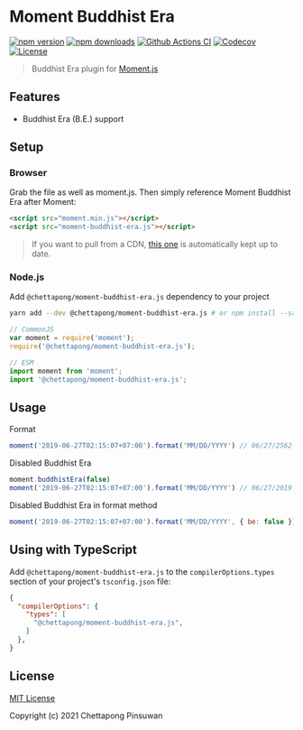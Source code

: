 # Moment Buddhist Era
[![npm version][npm-version-src]][npm-version-href]
[![npm downloads][npm-downloads-src]][npm-downloads-href]
[![Github Actions CI][github-actions-ci-src]][github-actions-ci-href]
[![Codecov][codecov-src]][codecov-href]
[![License][license-src]][license-href]

> Buddhist Era plugin for [Moment.js](https://momentjs.com/)

## Features

- Buddhist Era (B.E.) support

## Setup

### Browser
Grab the file as well as moment.js. Then simply reference Moment Buddhist Era after Moment:
```html
<script src="moment.min.js"></script>
<script src="moment-buddhist-era.js"></script>
```

> If you want to pull from a CDN, [this one](https://www.jsdelivr.com/package/npm/@chettapong/moment-buddhist-era.js) is automatically kept up to date.

### Node.js

Add `@chettapong/moment-buddhist-era.js` dependency to your project

```bash
yarn add --dev @chettapong/moment-buddhist-era.js # or npm install --save-dev @chettapong/moment-buddhist-era.js
```

```js
// CommonJS
var moment = require('moment');
require('@chettapong/moment-buddhist-era.js');
```

```js
// ESM
import moment from 'moment';
import '@chettapong/moment-buddhist-era.js';
```

## Usage

Format
```js
moment('2019-06-27T02:15:07+07:00').format('MM/DD/YYYY') // 06/27/2562
```

Disabled Buddhist Era
```js
moment.buddhistEra(false)
moment('2019-06-27T02:15:07+07:00').format('MM/DD/YYYY') // 06/27/2019
```

Disabled Buddhist Era in format method
```js
moment('2019-06-27T02:15:07+07:00').format('MM/DD/YYYY', { be: false }) // 06/27/2019
```

## Using with TypeScript

Add `@chettapong/moment-buddhist-era.js` to the `compilerOptions.types` section of your project's `tsconfig.json` file:

```json
{
  "compilerOptions": {
    "types": [
      "@chettapong/moment-buddhist-era.js",
    ]
  },
}
```

## License

[MIT License](./LICENSE)

Copyright (c) 2021 Chettapong Pinsuwan

<!-- Badges -->
[npm-version-src]: https://img.shields.io/npm/v/@chettapong/moment-buddhist-era.js/latest.svg
[npm-version-href]: https://npmjs.com/package/@chettapong/moment-buddhist-era.js

[npm-downloads-src]: https://img.shields.io/npm/dt/@chettapong/moment-buddhist-era.js.svg
[npm-downloads-href]: https://npmjs.com/package/@chettapong/moment-buddhist-era.js

[github-actions-ci-src]: https://github.com/chettapong/moment-buddhist-era.js/actions/workflows/ci.yml/badge.svg
[github-actions-ci-href]: https://github.com/chettapong/moment-buddhist-era.js/actions/workflows/ci.yml

[codecov-src]: https://img.shields.io/codecov/c/github/chettapong/moment-buddhist-era.js.svg
[codecov-href]: https://codecov.io/gh/chettapong/moment-buddhist-era.js

[license-src]: https://img.shields.io/npm/l/@chettapong/moment-buddhist-era.js.svg
[license-href]: https://npmjs.com/package/@chettapong/moment-buddhist-era.js
